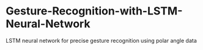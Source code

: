 # Gesture-Recognition-with-LSTM-Neural-Network
LSTM neural network for precise gesture recognition using polar angle data 
